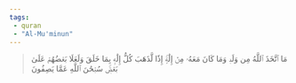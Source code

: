 ```yaml
---
tags: 
 - quran 
 - "Al-Mu'minun"
---
```


> مَا ٱتَّخَذَ ٱللَّهُ مِن وَلَدٖ وَمَا كَانَ مَعَهُۥ مِنۡ إِلَٰهٍۚ إِذٗا لَّذَهَبَ كُلُّ إِلَٰهِۭ بِمَا خَلَقَ وَلَعَلَا بَعۡضُهُمۡ عَلَىٰ بَعۡضٖۚ سُبۡحَٰنَ ٱللَّهِ عَمَّا يَصِفُونَ
